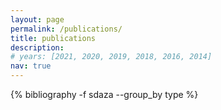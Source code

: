 ```yaml
---
layout: page
permalink: /publications/
title: publications
description:
# years: [2021, 2020, 2019, 2018, 2016, 2014]
nav: true
---
```


<div class="publications">
 {% bibliography -f sdaza --group_by type %}
</div>


<!-- <div class="publications">
{% for y in page.years %}
  <h2 class="year">{{y}}</h2>
  {% bibliography -f sdaza -q @*[type={{y}}]* %}
{% endfor %}
</div>  -->

